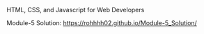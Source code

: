HTML, CSS, and Javascript for Web Developers

Module-5 Solution: https://rohhhh02.github.io/Module-5_Solution/
